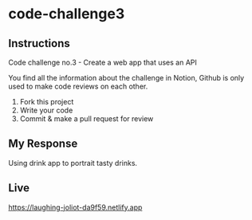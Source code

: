 # code-challenge3
## Instructions
Code challenge no.3 - Create a web app that uses an API

You find all the information about the challenge in Notion, Github is only used to make code reviews on each other.

1. Fork this project
2. Write your code
3. Commit & make a pull request for review

## My Response
Using drink app to portrait tasty drinks.

## Live
https://laughing-joliot-da9f59.netlify.app
